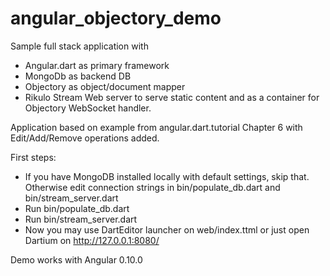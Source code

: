 angular_objectory_demo
======================

Sample full stack application with

- Angular.dart as primary framework
- MongoDb as backend DB
- Objectory as object/document mapper
- Rikulo Stream Web server to serve static content and as a container for Objectory WebSocket handler. 

Application based on example from angular.dart.tutorial Chapter 6 with Edit/Add/Remove operations added. 

First steps:

- If you have MongoDB installed locally with default settings, skip that. Otherwise edit connection strings in bin/populate_db.dart and bin/stream_server.dart
- Run bin/populate_db.dart
- Run bin/stream_server.dart 
- Now you may use DartEditor launcher on web/index.ttml or just open Dartium on http://127.0.0.1:8080/

Demo works with Angular 0.10.0